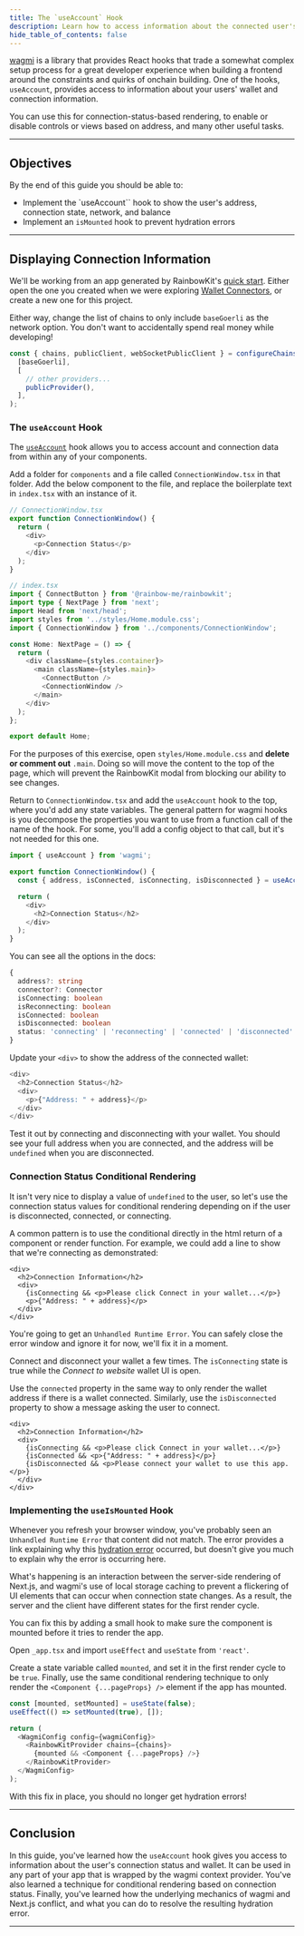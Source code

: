 ```yaml
---
title: The `useAccount` Hook
description: Learn how to access information about the connected user's wallet.
hide_table_of_contents: false
---
```


[wagmi] is a library that provides React hooks that trade a somewhat complex setup process for a great developer experience when building a frontend around the constraints and quirks of onchain building. One of the hooks, `useAccount`, provides access to information about your users' wallet and connection information.

You can use this for connection-status-based rendering, to enable or disable controls or views based on address, and many other useful tasks.

---

## Objectives

By the end of this guide you should be able to:

- Implement the `useAccount`` hook to show the user's address, connection state, network, and balance
- Implement an `isMounted` hook to prevent hydration errors

---

## Displaying Connection Information

We'll be working from an app generated by RainbowKit's [quick start]. Either open the one you created when we were exploring [Wallet Connectors], or create a new one for this project.

Either way, change the list of chains to only include `baseGoerli` as the network option. You don't want to accidentally spend real money while developing!

```typescript
const { chains, publicClient, webSocketPublicClient } = configureChains(
  [baseGoerli],
  [
    // other providers...
    publicProvider(),
  ],
);
```

### The `useAccount` Hook

The [`useAccount`] hook allows you to access account and connection data from within any of your components.

Add a folder for `components` and a file called `ConnectionWindow.tsx` in that folder. Add the below component to the file, and replace the boilerplate text in `index.tsx` with an instance of it.

```typescript
// ConnectionWindow.tsx
export function ConnectionWindow() {
  return (
    <div>
      <p>Connection Status</p>
    </div>
  );
}
```

```typescript
// index.tsx
import { ConnectButton } from '@rainbow-me/rainbowkit';
import type { NextPage } from 'next';
import Head from 'next/head';
import styles from '../styles/Home.module.css';
import { ConnectionWindow } from '../components/ConnectionWindow';

const Home: NextPage = () => {
  return (
    <div className={styles.container}>
      <main className={styles.main}>
        <ConnectButton />
        <ConnectionWindow />
      </main>
    </div>
  );
};

export default Home;
```

For the purposes of this exercise, open `styles/Home.module.css` and **delete or comment out** `.main`. Doing so will move the content to the top of the page, which will prevent the RainbowKit modal from blocking our ability to see changes.

Return to `ConnectionWindow.tsx` and add the `useAccount` hook to the top, where you'd add any state variables. The general pattern for wagmi hooks is you decompose the properties you want to use from a function call of the name of the hook. For some, you'll add a config object to that call, but it's not needed for this one.

```typescript
import { useAccount } from 'wagmi';

export function ConnectionWindow() {
  const { address, isConnected, isConnecting, isDisconnected } = useAccount();

  return (
    <div>
      <h2>Connection Status</h2>
    </div>
  );
}
```

You can see all the options in the docs:

```typescript
{
  address?: string
  connector?: Connector
  isConnecting: boolean
  isReconnecting: boolean
  isConnected: boolean
  isDisconnected: boolean
  status: 'connecting' | 'reconnecting' | 'connected' | 'disconnected'
}
```

Update your `<div>` to show the address of the connected wallet:

```Typescript
<div>
  <h2>Connection Status</h2>
  <div>
    <p>{"Address: " + address}</p>
  </div>
</div>
```

Test it out by connecting and disconnecting with your wallet. You should see your full address when you are connected, and the address will be `undefined` when you are disconnected.

### Connection Status Conditional Rendering

It isn't very nice to display a value of `undefined` to the user, so let's use the connection status values for conditional rendering depending on if the user is disconnected, connected, or connecting.

A common pattern is to use the conditional directly in the html return of a component or render function. For example, we could add a line to show that we're connecting as demonstrated:

```
<div>
  <h2>Connection Information</h2>
  <div>
    {isConnecting && <p>Please click Connect in your wallet...</p>}
    <p>{"Address: " + address}</p>
  </div>
</div>
```

You're going to get an `Unhandled Runtime Error`. You can safely close the error window and ignore it for now, we'll fix it in a moment.

Connect and disconnect your wallet a few times. The `isConnecting` state is true while the _Connect to website_ wallet UI is open.

Use the `connected` property in the same way to only render the wallet address if there is a wallet connected. Similarly, use the `isDisconnected` property to show a message asking the user to connect.

```
<div>
  <h2>Connection Information</h2>
  <div>
    {isConnecting && <p>Please click Connect in your wallet...</p>}
    {isConnected && <p>{"Address: " + address}</p>}
    {isDisconnected && <p>Please connect your wallet to use this app.</p>}
  </div>
</div>
```

### Implementing the `useIsMounted` Hook

Whenever you refresh your browser window, you've probably seen an `Unhandled Runtime Error` that content did not match. The error provides a link explaining why this [hydration error] occurred, but doesn't give you much to explain why the error is occurring here.

What's happening is an interaction between the server-side rendering of Next.js, and wagmi's use of local storage caching to prevent a flickering of UI elements that can occur when connection state changes. As a result, the server and the client have different states for the first render cycle.

You can fix this by adding a small hook to make sure the component is mounted before it tries to render the app.

Open `_app.tsx` and import `useEffect` and `useState` from `'react'`.

Create a state variable called `mounted`, and set it in the first render cycle to be `true`. Finally, use the same conditional rendering technique to only render the `<Component {...pageProps} />` element if the app has mounted.

```typescript
const [mounted, setMounted] = useState(false);
useEffect(() => setMounted(true), []);

return (
  <WagmiConfig config={wagmiConfig}>
    <RainbowKitProvider chains={chains}>
      {mounted && <Component {...pageProps} />}
    </RainbowKitProvider>
  </WagmiConfig>
);
```

With this fix in place, you should no longer get hydration errors!

---

## Conclusion

In this guide, you've learned how the `useAccount` hook gives you access to information about the user's connection status and wallet. It can be used in any part of your app that is wrapped by the wagmi context provider. You've also learned a technique for conditional rendering based on connection status. Finally, you've learned how the underlying mechanics of wagmi and Next.js conflict, and what you can do to resolve the resulting hydration error.

---

[RainbowKit]: https://www.rainbowkit.com/
[wagmi]: https://wagmi.sh/
[quick start]: https://www.rainbowkit.com/docs/installation/
[Wallet Connectors]: ../frontend-setup/wallet-connectors/
[`useAccount`]: https://wagmi.sh/react/hooks/useAccount
[hydration error]: https://nextjs.org/docs/messages/react-hydration-error
